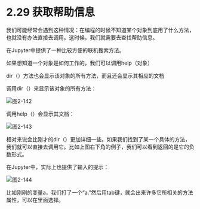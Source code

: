 # 2.29 获取帮助信息

我们可能经常会遇到这种情况：在编程的时候不知道某个对象到底用了什么方法，也就没有办法直接去调用。这时候，我们就需要去查找帮助信息。

在Jupyter中提供了一种比较方便的联机搜索方法。

如果想知道一个对象是如何工作的，我们可以调用help（对象）

dir（）方法也会显示该对象的所有方法，而且还会显示其相应的文档

调用dir（）来显示该对象的所有方法：

![&#x56FE;2-142](blob:https://minghuiwu.gitbook.io/cb2b6086-a2f0-4b1b-8709-78a242a10033)

调用help（）会显示其文档：

![&#x56FE;2-143](blob:https://minghuiwu.gitbook.io/ae2d6e74-1169-4f67-8071-6056c9b83f1b)

相对来说会比刚才的dir（）更加详细一些。如果我们找到了某一个具体的方法，我们就可以直接去调用它。比如上图右下角的例子，我们可以看到返回的是它的负数形式。

在Jupyter中，实际上也提供了输入的提示：

![&#x56FE;2-144](blob:https://minghuiwu.gitbook.io/cfe33ad5-6e93-421b-b700-8214f2f2c27d)

比如刚刚的变量a，我们打了一个“a.”然后用tab键，就会出来许多它所相关的方法属性，可以在里面选择。


